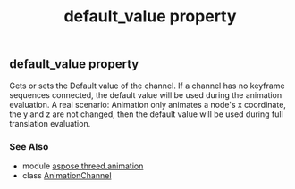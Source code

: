 ﻿---
title: default_value property
second_title: Aspose.3D for Python via .NET API References
description: 
type: docs
weight: 50
url: /python-net/aspose.threed.animation/animationchannel/default_value/
is_root: false
---

## default_value property


Gets or sets the Default value of the channel.
If a channel has no keyframe sequences connected, the default value will be used during the animation evaluation.
A real scenario: Animation only animates a node's x coordinate, the y and z are not changed, 
then the default value will be used during full translation evaluation.

### See Also
* module [aspose.threed.animation](../../)
* class [AnimationChannel](/3d/python-net/aspose.threed.animation/animationchannel)
